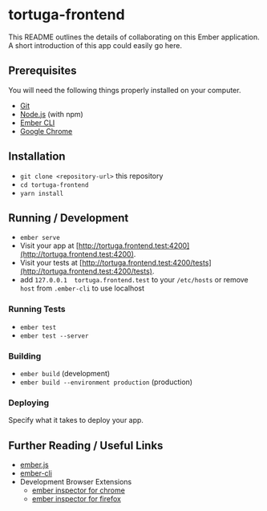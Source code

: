 # tortuga-frontend

This README outlines the details of collaborating on this Ember application.
A short introduction of this app could easily go here.

## Prerequisites

You will need the following things properly installed on your computer.

* [Git](https://git-scm.com/)
* [Node.js](https://nodejs.org/) (with npm)
* [Ember CLI](https://ember-cli.com/)
* [Google Chrome](https://google.com/chrome/)

## Installation

* `git clone <repository-url>` this repository
* `cd tortuga-frontend`
* `yarn install`

## Running / Development

* `ember serve`
* Visit your app at [http://tortuga.frontend.test:4200](http://tortuga.frontend.test:4200).
* Visit your tests at [http://tortuga.frontend.test:4200/tests](http://tortuga.frontend.test:4200/tests).
* add `127.0.0.1  tortuga.frontend.test` to your `/etc/hosts` or remove `host` from `.ember-cli` to use localhost

### Running Tests

* `ember test`
* `ember test --server`

### Building

* `ember build` (development)
* `ember build --environment production` (production)

### Deploying

Specify what it takes to deploy your app.

## Further Reading / Useful Links

* [ember.js](https://emberjs.com/)
* [ember-cli](https://ember-cli.com/)
* Development Browser Extensions
  * [ember inspector for chrome](https://chrome.google.com/webstore/detail/ember-inspector/bmdblncegkenkacieihfhpjfppoconhi)
  * [ember inspector for firefox](https://addons.mozilla.org/en-US/firefox/addon/ember-inspector/)
